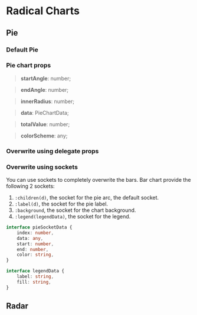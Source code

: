 # Radical Charts

## Pie

### Default Pie

### Pie chart props

>**startAngle**: number;

>**endAngle**: number;

>**innerRadius**: number;

>**data**: PieChartData;

>**totalValue**: number;

>**colorScheme**: any;

### Overwrite using delegate props

### Overwrite using sockets

You can use sockets to completely overwrite the bars. Bar chart provide the following 2 sockets: 
1. `:children(d)`, the socket for the pie arc, the default socket.
2. `:label(d)`, the socket for the pie label.
3. `:background`, the socket for the chart background.
4. `:legend(legendData)`, the socket for the legend.

```typescript
interface pieSocketData {
    index: number,
    data: any,
    start: number,
    end: number,
    color: string,
}
```

```typescript
interface legendData {
    label: string,
    fill: string,
}
```
## Radar
